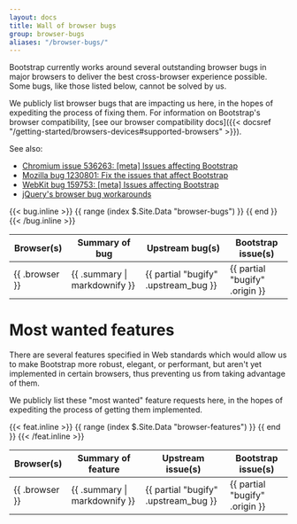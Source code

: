 ```yaml
---
layout: docs
title: Wall of browser bugs
group: browser-bugs
aliases: "/browser-bugs/"
---
```


Bootstrap currently works around several outstanding browser bugs in major browsers to deliver the best cross-browser experience possible. Some bugs, like those listed below, cannot be solved by us.

We publicly list browser bugs that are impacting us here, in the hopes of expediting the process of fixing them. For information on Bootstrap's browser compatibility, [see our browser compatibility docs]({{< docsref "/getting-started/browsers-devices#supported-browsers" >}}).

See also:

* [Chromium issue 536263: [meta] Issues affecting Bootstrap](https://bugs.chromium.org/p/chromium/issues/detail?id=536263)
* [Mozilla bug 1230801: Fix the issues that affect Bootstrap](https://bugzilla.mozilla.org/show_bug.cgi?id=1230801)
* [WebKit bug 159753: [meta] Issues affecting Bootstrap](https://bugs.webkit.org/show_bug.cgi?id=159753)
* [jQuery's browser bug workarounds](https://docs.google.com/document/d/1LPaPA30bLUB_publLIMF0RlhdnPx_ePXm7oW02iiT6o)

<table class="bd-browser-bugs table table-bordered table-hover">
  <thead>
    <tr>
      <th>Browser(s)</th>
      <th>Summary of bug</th>
      <th>Upstream bug(s)</th>
      <th>Bootstrap issue(s)</th>
    </tr>
  </thead>
  <tbody>
    {{< bug.inline >}}
    {{ range (index $.Site.Data "browser-bugs") }}
    <tr>
      <td>{{ .browser }}</td>
      <td>{{ .summary | markdownify }}</td>
      <td>{{ partial "bugify" .upstream_bug }}</td>
      <td>{{ partial "bugify" .origin }}</td>
    </tr>
    {{ end }}
    {{< /bug.inline >}}
  </tbody>
</table>

# Most wanted features

There are several features specified in Web standards which would allow us to make Bootstrap more robust, elegant, or performant, but aren't yet implemented in certain browsers, thus preventing us from taking advantage of them.

We publicly list these "most wanted" feature requests here, in the hopes of expediting the process of getting them implemented.

<table class="bd-browser-bugs table table-bordered table-hover">
  <thead>
    <tr>
      <th>Browser(s)</th>
      <th>Summary of feature</th>
      <th>Upstream issue(s)</th>
      <th>Bootstrap issue(s)</th>
    </tr>
  </thead>
  <tbody>
    {{< feat.inline >}}
    {{ range (index $.Site.Data "browser-features") }}
    <tr>
      <td>{{ .browser }}</td>
      <td>{{ .summary | markdownify }}</td>
      <td>{{ partial "bugify" .upstream_bug }}</td>
      <td>{{ partial "bugify" .origin }}</td>
    </tr>
    {{ end }}
    {{< /feat.inline >}}
  </tbody>
</table>
